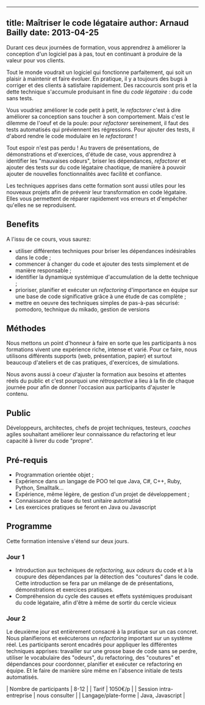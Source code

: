 ------------
title: Maîtriser le code légataire
author: Arnaud Bailly 
date: 2013-04-25
------------

Durant ces deux journées de formation, vous apprendrez à améliorer la
conception d'un logiciel pas à pas, tout en continuant à produire de
la valeur pour vos clients. 

Tout le monde voudrait un logiciel qui fonctionne parfaitement, qui
soit un plaisir à maintenir et faire évoluer. En pratique, il y a
toujours des bugs à corriger et des clients à satisfaire
rapidement. Des raccourcis sont pris et la dette technique s'accumule
produisant in fine du *code légataire* : du code sans tests. 

Vous voudriez améliorer le code petit à petit, le *refactorer* c'est à
dire améliorer sa conception sans toucher à son comportement. Mais
c'est le dilemme de l'oeuf et de la poule: pour *refactorer*
sereinement, il faut des tests automatisés qui préviennent les
régressions. Pour ajouter des tests, il d'abord rendre le code
modulaire en le *refactorant* ! 

Tout espoir n'est pas perdu ! Au travers de présentations, de
démonstrations et d'exercices, d'étude de case, vous apprendrez à
identifier les "mauvaises odeurs", briser les dépendances,
*refactorer* et ajouter des tests sur du code légataire chaotique, de
manière à pouvoir ajouter de nouvelles fonctionnalités avec facilité
et confiance. 

Les techniques apprises dans cette formation sont aussi utiles pour
les nouveaux projets afin de prévenir leur transformation en code
légataire. Elles vous permettent de réparer rapidement vos erreurs et
d'empêcher qu'elles ne se reproduisent.  

## Benefits ##

A l'issu de ce cours, vous saurez:

* utiliser différentes techniques pour briser les dépendances
  indésirables dans le code ; 
* commencer à changer du code et ajouter des tests simplement et de
  manière responsable ;  
* identifier la dynamique systémique d'accumulation de la dette
  technique ;
* prioriser, planifier et exécuter un *refactoring* d'importance en
  équipe sur une base de code significative grâce à une étude de cas
  complète ;
* mettre en oeuvre des techniques simples de pas-à-pas sécurisé: pomodoro,
  technique du mikado, gestion de versions

## Méthodes ##

Nous mettons un point d'honneur à faire en sorte que les participants
à nos formations vivent une expérience riche, intense et varié. Pour
ce faire, nous utilisons différents supports (web, présentation,
papier) et surtout beaucoup d'ateliers et de cas pratiques,
d'exercices, de simulations. 

Nous avons aussi à coeur d'ajuster la formation aux besoins et
attentes réels du public et c'est pourquoi une *rétrospective* a lieu
à la fin de chaque journée pour afin de donner l'occasion aux
participants d'ajuster le contenu.

## Public ##

Développeurs, architectes, chefs de projet techniques, testeurs,
*coaches* agiles souhaitant améliorer leur connaissance du refactoring
et leur capacité à livrer du code "propre".

## Pré-requis ##

* Programmation orientée objet ;
* Expérience dans un langage de POO tel que Java, C#, C++, Ruby,
  Python, Smalltalk...
* Expérience, même légère, de gestion d'un projet de développement ;
* Connaissance de base du test unitaire automatisé
* Les exercices pratiques se feront en Java ou Javascript

## Programme ##

Cette formation intensive s'étend sur deux jours.

### Jour 1 ###

* Introduction aux techniques de *refactoring*, aux *odeurs* du code
et à la coupure des dépendances par la détection des "coutures" dans
le code. Cette introduction se fera par un mélange de de
présentations, démonstrations et exercices pratiques. 
* Compréhension du cycle des  causes  et effets systémiques produisant
  du code légataire, afin d'être à même de sortir du cercle vicieux

### Jour 2 ###

Le deuxième jour est entièrement consacré à la pratique sur un cas
concret. Nous planifierons et exécuterons un *refactoring* important
sur un système réel. Les participants seront encadrés pour appliquer
les différentes techniques apprises: travailler sur une grosse base de
code sans se perdre, utiliser le vocabulaire des "odeurs", du
refactoring, des "coutures" et dépendances pour coordonner, planifier
et exécuter ce refactoring en équipe. Et le faire de manière sûre même
en l'absence initiale de tests automatisés. 

| Nombre de participants | 8-12 |
| Tarif                  | 1050€/p |
| Session intra-entreprise | nous consulter |
| Langage/plate-forme  | Java, Javascript |

